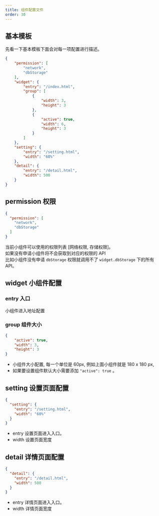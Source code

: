 ```yaml
---
title: 组件配置文件
order: 30
---
```

## 基本模板
先看一下基本模板下面会对每一项配置进行描述。
```json
{
    "permission": [
        "network",
        "dbStorage"
    ],
    "widget": {
        "entry": "/index.html",
        "group": [
            {
                "width": 3,
                "height": 3
            },
            {
                "active": true,
                "width": 6,
                "height": 3
            }
        ]
    },
    "setting": {
        "entry": "/setting.html",
        "width": "60%"
    },
    "detail": {
        "entry": "/detail.html",
        "width": 500
    }
}
```
## permission 权限
```json
{
  "permission": [
    "network",
    "dbStorage"
  ]
}
```
当前小组件可以使用的权限列表 [网络权限, 存储权限]。<br/>
如果没有申请小组件将不会获取到对应的权限的 API <br/>
比如小组件没有申请 `dbStorage` 权限就调用不了 `widget.dbStorage` 下的所有 API。

## widget 小组件配置

### entry 入口
小组件进入地址配置
### group 组件大小
```json
{
    "active": true,
    "width": 3,
    "height": 3
}
```
- 小组件大小配置, 每一个单位是 60px, 例如上面小组件就是 180 x 180 px,
- 如果要设置组件默认大小需要添加 `"active": true` 。 


## setting 设置页面配置
```json
{
  "setting": {
    "entry": "/setting.html",
    "width": "60%"
  }
}
```
- entry 设置页面进入入口。
- width 设置页面宽度

## detail 详情页面配置
```json
{
  "detail": {
    "entry": "/detail.html",
    "width": 500
  }
}
```
- entry 详情页面进入入口。
- width 详情页面宽度
